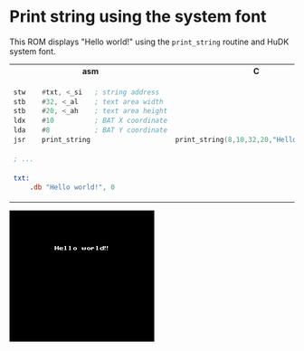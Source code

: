 # Print string using the system font

This ROM displays "Hello world!" using the `print_string` routine and HuDK system font.

<table>
<tr><th>asm</th><th>C</th></tr>
<tr><td>

```asm
stw    #txt, <_si   ; string address
stb    #32, <_al    ; text area width
stb    #20, <_ah    ; text area height
ldx    #10          ; BAT X coordinate
lda    #8           ; BAT Y coordinate
jsr    print_string

; ...

txt:
    .db "Hello world!", 0

```

</td><td>

```C
print_string(8,10,32,20,"Hello world!");
```

</td></tr>
</table>

![font.pce screenshot](screenshot.png)
